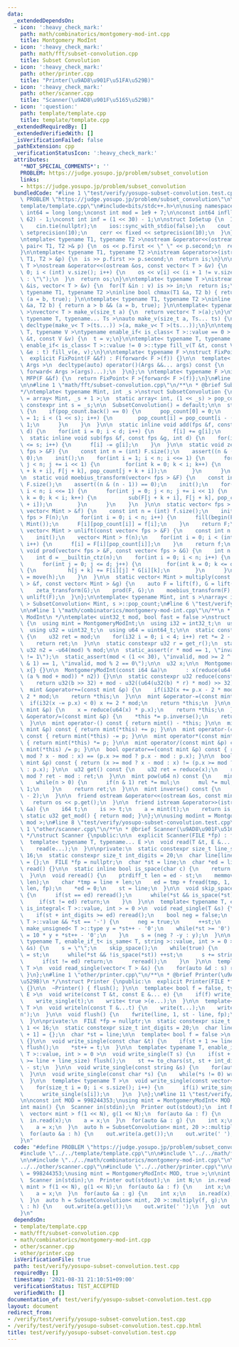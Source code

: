 ```yaml
---
data:
  _extendedDependsOn:
  - icon: ':heavy_check_mark:'
    path: math/combinatorics/montgomery-mod-int.cpp
    title: Montgomery ModInt
  - icon: ':heavy_check_mark:'
    path: math/fft/subset-convolution.cpp
    title: Subset Convolution
  - icon: ':heavy_check_mark:'
    path: other/printer.cpp
    title: "Printer(\u9AD8\u901F\u51FA\u529B)"
  - icon: ':heavy_check_mark:'
    path: other/scanner.cpp
    title: "Scanner(\u9AD8\u901F\u5165\u529B)"
  - icon: ':question:'
    path: template/template.cpp
    title: template/template.cpp
  _extendedRequiredBy: []
  _extendedVerifiedWith: []
  _isVerificationFailed: false
  _pathExtension: cpp
  _verificationStatusIcon: ':heavy_check_mark:'
  attributes:
    '*NOT_SPECIAL_COMMENTS*': ''
    PROBLEM: https://judge.yosupo.jp/problem/subset_convolution
    links:
    - https://judge.yosupo.jp/problem/subset_convolution
  bundledCode: "#line 1 \"test/verify/yosupo-subset-convolution.test.cpp\"\n#define\
    \ PROBLEM \"https://judge.yosupo.jp/problem/subset_convolution\"\n\n#line 1 \"\
    template/template.cpp\"\n#include<bits/stdc++.h>\n\nusing namespace std;\n\nusing\
    \ int64 = long long;\nconst int mod = 1e9 + 7;\n\nconst int64 infll = (1LL <<\
    \ 62) - 1;\nconst int inf = (1 << 30) - 1;\n\nstruct IoSetup {\n  IoSetup() {\n\
    \    cin.tie(nullptr);\n    ios::sync_with_stdio(false);\n    cout << fixed <<\
    \ setprecision(10);\n    cerr << fixed << setprecision(10);\n  }\n} iosetup;\n\
    \ntemplate< typename T1, typename T2 >\nostream &operator<<(ostream &os, const\
    \ pair< T1, T2 >& p) {\n  os << p.first << \" \" << p.second;\n  return os;\n\
    }\n\ntemplate< typename T1, typename T2 >\nistream &operator>>(istream &is, pair<\
    \ T1, T2 > &p) {\n  is >> p.first >> p.second;\n  return is;\n}\n\ntemplate< typename\
    \ T >\nostream &operator<<(ostream &os, const vector< T > &v) {\n  for(int i =\
    \ 0; i < (int) v.size(); i++) {\n    os << v[i] << (i + 1 != v.size() ? \" \"\
    \ : \"\");\n  }\n  return os;\n}\n\ntemplate< typename T >\nistream &operator>>(istream\
    \ &is, vector< T > &v) {\n  for(T &in : v) is >> in;\n  return is;\n}\n\ntemplate<\
    \ typename T1, typename T2 >\ninline bool chmax(T1 &a, T2 b) { return a < b &&\
    \ (a = b, true); }\n\ntemplate< typename T1, typename T2 >\ninline bool chmin(T1\
    \ &a, T2 b) { return a > b && (a = b, true); }\n\ntemplate< typename T = int64\
    \ >\nvector< T > make_v(size_t a) {\n  return vector< T >(a);\n}\n\ntemplate<\
    \ typename T, typename... Ts >\nauto make_v(size_t a, Ts... ts) {\n  return vector<\
    \ decltype(make_v< T >(ts...)) >(a, make_v< T >(ts...));\n}\n\ntemplate< typename\
    \ T, typename V >\ntypename enable_if< is_class< T >::value == 0 >::type fill_v(T\
    \ &t, const V &v) {\n  t = v;\n}\n\ntemplate< typename T, typename V >\ntypename\
    \ enable_if< is_class< T >::value != 0 >::type fill_v(T &t, const V &v) {\n  for(auto\
    \ &e : t) fill_v(e, v);\n}\n\ntemplate< typename F >\nstruct FixPoint : F {\n\
    \  explicit FixPoint(F &&f) : F(forward< F >(f)) {}\n\n  template< typename...\
    \ Args >\n  decltype(auto) operator()(Args &&... args) const {\n    return F::operator()(*this,\
    \ forward< Args >(args)...);\n  }\n};\n \ntemplate< typename F >\ninline decltype(auto)\
    \ MFP(F &&f) {\n  return FixPoint< F >{forward< F >(f)};\n}\n#line 4 \"test/verify/yosupo-subset-convolution.test.cpp\"\
    \n\n#line 1 \"math/fft/subset-convolution.cpp\"\n/**\n * @brief Subset Convolution\n\
    */\ntemplate< typename Mint, int _s >\nstruct SubsetConvolution {\n  using fps\
    \ = array< Mint, _s + 1 >;\n  static array< int, (1 << _s) > pop_count;\n  static\
    \ constexpr int s = _s;\n\n  SubsetConvolution() = default;\n\n  static void init()\
    \ {\n    if(pop_count.back() == 0) {\n      pop_count[0] = 0;\n      for(int i\
    \ = 1; i < (1 << s); i++) {\n        pop_count[i] = pop_count[i - (i & -i)] +\
    \ 1;\n      }\n    }\n  }\n\n  static inline void add(fps &f, const fps &g, int\
    \ d) {\n    for(int i = 0; i < d; i++) {\n      f[i] += g[i];\n    }\n  }\n\n\
    \  static inline void sub(fps &f, const fps &g, int d) {\n    for(int i = d; i\
    \ <= s; i++) {\n      f[i] -= g[i];\n    }\n  }\n\n  static void zeta_transform(vector<\
    \ fps > &F) {\n    const int n = (int) F.size();\n    assert((n & (n - 1)) ==\
    \ 0);\n    init();\n    for(int i = 1; i < n; i <<= 1) {\n      for(int j = 0;\
    \ j < n; j += i << 1) {\n        for(int k = 0; k < i; k++) {\n          add(F[j\
    \ + k + i], F[j + k], pop_count[j + k + i]);\n        }\n      }\n    }\n  }\n\
    \n  static void moebius_transform(vector< fps > &F) {\n    const int n = (int)\
    \ F.size();\n    assert((n & (n - 1)) == 0);\n    init();\n    for(int i = 1;\
    \ i < n; i <<= 1) {\n      for(int j = 0; j < n; j += i << 1) {\n        for(int\
    \ k = 0; k < i; k++) {\n          sub(F[j + k + i], F[j + k], pop_count[j + k\
    \ + i]);\n        }\n      }\n    }\n  }\n\n  static vector< fps > lift(const\
    \ vector< Mint > &f) {\n    const int n = (int) f.size();\n    init();\n    vector<\
    \ fps > F(n);\n    for(int i = 0; i < n; i++) {\n      fill(begin(F[i]), end(F[i]),\
    \ Mint());\n      F[i][pop_count[i]] = f[i];\n    }\n    return F;\n  }\n\n  static\
    \ vector< Mint > unlift(const vector< fps > &F) {\n    const int n = (int) F.size();\n\
    \    init();\n    vector< Mint > f(n);\n    for(int i = 0; i < (int) F.size();\
    \ i++) {\n      f[i] = F[i][pop_count[i]];\n    }\n    return f;\n  }\n\n  static\
    \ void prod(vector< fps > &F, const vector< fps > &G) {\n    int n = (int) F.size();\n\
    \    int d = __builtin_ctz(n);\n    for(int i = 0; i < n; i++) {\n      fps h{};\n\
    \      for(int j = 0; j <= d; j++) {\n        for(int k = 0; k <= d - j; k++)\
    \ {\n          h[j + k] += F[i][j] * G[i][k];\n        }\n      }\n      F[i]\
    \ = move(h);\n    }\n  }\n\n  static vector< Mint > multiply(const vector< Mint\
    \ > &f, const vector< Mint > &g) {\n    auto F = lift(f), G = lift(g);\n    zeta_transform(F);\n\
    \    zeta_transform(G);\n    prod(F, G);\n    moebius_transform(F);\n    return\
    \ unlift(F);\n  }\n};\n\ntemplate< typename Mint, int s >\narray< int, (1 << s)\
    \ > SubsetConvolution< Mint, s >::pop_count;\n#line 6 \"test/verify/yosupo-subset-convolution.test.cpp\"\
    \n\n#line 1 \"math/combinatorics/montgomery-mod-int.cpp\"\n/**\n * @brief Montgomery\
    \ ModInt\n */\ntemplate< uint32_t mod, bool fast = false >\nstruct MontgomeryModInt\
    \ {\n  using mint = MontgomeryModInt;\n  using i32 = int32_t;\n  using i64 = int64_t;\n\
    \  using u32 = uint32_t;\n  using u64 = uint64_t;\n\n  static constexpr u32 get_r()\
    \ {\n    u32 ret = mod;\n    for(i32 i = 0; i < 4; i++) ret *= 2 - mod * ret;\n\
    \    return ret;\n  }\n\n  static constexpr u32 r = get_r();\n  static constexpr\
    \ u32 n2 = -u64(mod) % mod;\n\n  static_assert(r * mod == 1, \"invalid, r * mod\
    \ != 1\");\n  static_assert(mod < (1 << 30), \"invalid, mod >= 2 ^ 30\");\n  static_assert((mod\
    \ & 1) == 1, \"invalid, mod % 2 == 0\");\n\n  u32 x;\n\n  MontgomeryModInt() :\
    \ x{} {}\n\n  MontgomeryModInt(const i64 &a)\n      : x(reduce(u64(fast ? a :\
    \ (a % mod + mod)) * n2)) {}\n\n  static constexpr u32 reduce(const u64 &b) {\n\
    \    return u32(b >> 32) + mod - u32((u64(u32(b) * r) * mod) >> 32);\n  }\n\n\
    \  mint &operator+=(const mint &p) {\n    if(i32(x += p.x - 2 * mod) < 0) x +=\
    \ 2 * mod;\n    return *this;\n  }\n\n  mint &operator-=(const mint &p) {\n  \
    \  if(i32(x -= p.x) < 0) x += 2 * mod;\n    return *this;\n  }\n\n  mint &operator*=(const\
    \ mint &p) {\n    x = reduce(u64(x) * p.x);\n    return *this;\n  }\n\n  mint\
    \ &operator/=(const mint &p) {\n    *this *= p.inverse();\n    return *this;\n\
    \  }\n\n  mint operator-() const { return mint() - *this; }\n\n  mint operator+(const\
    \ mint &p) const { return mint(*this) += p; }\n\n  mint operator-(const mint &p)\
    \ const { return mint(*this) -= p; }\n\n  mint operator*(const mint &p) const\
    \ { return mint(*this) *= p; }\n\n  mint operator/(const mint &p) const { return\
    \ mint(*this) /= p; }\n\n  bool operator==(const mint &p) const { return (x >=\
    \ mod ? x - mod : x) == (p.x >= mod ? p.x - mod : p.x); }\n\n  bool operator!=(const\
    \ mint &p) const { return (x >= mod ? x - mod : x) != (p.x >= mod ? p.x - mod\
    \ : p.x); }\n\n  u32 get() const {\n    u32 ret = reduce(x);\n    return ret >=\
    \ mod ? ret - mod : ret;\n  }\n\n  mint pow(u64 n) const {\n    mint ret(1), mul(*this);\n\
    \    while(n > 0) {\n      if(n & 1) ret *= mul;\n      mul *= mul;\n      n >>=\
    \ 1;\n    }\n    return ret;\n  }\n\n  mint inverse() const {\n    return pow(mod\
    \ - 2);\n  }\n\n  friend ostream &operator<<(ostream &os, const mint &p) {\n \
    \   return os << p.get();\n  }\n\n  friend istream &operator>>(istream &is, mint\
    \ &a) {\n    i64 t;\n    is >> t;\n    a = mint(t);\n    return is;\n  }\n\n \
    \ static u32 get_mod() { return mod; }\n};\n\nusing modint = MontgomeryModInt<\
    \ mod >;\n#line 8 \"test/verify/yosupo-subset-convolution.test.cpp\"\n\n#line\
    \ 1 \"other/scanner.cpp\"\n/**\n * @brief Scanner(\u9AD8\u901F\u5165\u529B)\n\
    \ */\nstruct Scanner {\npublic:\n\n  explicit Scanner(FILE *fp) : fp(fp) {}\n\n\
    \  template< typename T, typename... E >\n  void read(T &t, E &... e) {\n    read_single(t);\n\
    \    read(e...);\n  }\n\nprivate:\n  static constexpr size_t line_size = 1 <<\
    \ 16;\n  static constexpr size_t int_digits = 20;\n  char line[line_size + 1]\
    \ = {};\n  FILE *fp = nullptr;\n  char *st = line;\n  char *ed = line;\n\n  void\
    \ read() {}\n\n  static inline bool is_space(char c) {\n    return c <= ' ';\n\
    \  }\n\n  void reread() {\n    ptrdiff_t len = ed - st;\n    memmove(line, st,\
    \ len);\n    char *tmp = line + len;\n    ed = tmp + fread(tmp, 1, line_size -\
    \ len, fp);\n    *ed = 0;\n    st = line;\n  }\n\n  void skip_space() {\n    while(true)\
    \ {\n      if(st == ed) reread();\n      while(*st && is_space(*st)) ++st;\n \
    \     if(st != ed) return;\n    }\n  }\n\n  template< typename T, enable_if_t<\
    \ is_integral< T >::value, int > = 0 >\n  void read_single(T &s) {\n    skip_space();\n\
    \    if(st + int_digits >= ed) reread();\n    bool neg = false;\n    if(is_signed<\
    \ T >::value && *st == '-') {\n      neg = true;\n      ++st;\n    }\n    typename\
    \ make_unsigned< T >::type y = *st++ - '0';\n    while(*st >= '0') {\n      y\
    \ = 10 * y + *st++ - '0';\n    }\n    s = (neg ? -y : y);\n  }\n\n  template<\
    \ typename T, enable_if_t< is_same< T, string >::value, int > = 0 >\n  void read_single(T\
    \ &s) {\n    s = \"\";\n    skip_space();\n    while(true) {\n      char *base\
    \ = st;\n      while(*st && !is_space(*st)) ++st;\n      s += string(base, st);\n\
    \      if(st != ed) return;\n      reread();\n    }\n  }\n\n  template< typename\
    \ T >\n  void read_single(vector< T > &s) {\n    for(auto &d : s) read(d);\n \
    \ }\n};\n#line 1 \"other/printer.cpp\"\n/**\n * @brief Printer(\u9AD8\u901F\u51FA\
    \u529B)\n */\nstruct Printer {\npublic:\n  explicit Printer(FILE *fp) : fp(fp)\
    \ {}\n\n  ~Printer() { flush(); }\n\n  template< bool f = false, typename T, typename...\
    \ E >\n  void write(const T &t, const E &... e) {\n    if(f) write_single(' ');\n\
    \    write_single(t);\n    write< true >(e...);\n  }\n\n  template< typename...\
    \ T >\n  void writeln(const T &...t) {\n    write(t...);\n    write_single('\\\
    n');\n  }\n\n  void flush() {\n    fwrite(line, 1, st - line, fp);\n    st = line;\n\
    \  }\n\nprivate:\n  FILE *fp = nullptr;\n  static constexpr size_t line_size =\
    \ 1 << 16;\n  static constexpr size_t int_digits = 20;\n  char line[line_size\
    \ + 1] = {};\n  char *st = line;\n\n  template< bool f = false >\n  void write()\
    \ {}\n\n  void write_single(const char &t) {\n    if(st + 1 >= line + line_size)\
    \ flush();\n    *st++ = t;\n  }\n\n  template< typename T, enable_if_t< is_integral<\
    \ T >::value, int > = 0 >\n  void write_single(T s) {\n    if(st + int_digits\
    \ >= line + line_size) flush();\n    st += to_chars(st, st + int_digits, s).ptr\
    \ - st;\n  }\n\n  void write_single(const string &s) {\n    for(auto &c: s) write_single(c);\n\
    \  }\n\n  void write_single(const char *s) {\n    while(*s != 0) write_single(*s++);\n\
    \  }\n\n  template< typename T >\n  void write_single(const vector< T > &s) {\n\
    \    for(size_t i = 0; i < s.size(); i++) {\n      if(i) write_single(' ');\n\
    \      write_single(s[i]);\n    }\n  }\n};\n#line 11 \"test/verify/yosupo-subset-convolution.test.cpp\"\
    \n\nconst int MOD = 998244353;\nusing mint = MontgomeryModInt< MOD, true >;\n\n\
    int main() {\n  Scanner in(stdin);\n  Printer out(stdout);\n  int N;\n  in.read(N);\n\
    \  vector< mint > f(1 << N), g(1 << N);\n  for(auto &a : f) {\n    int x;\n  \
    \  in.read(x);\n    a = x;\n  }\n  for(auto &a : g) {\n    int x;\n    in.read(x);\n\
    \    a = x;\n  }\n  auto h = SubsetConvolution< mint, 20 >::multiply(f, g);\n\
    \  for(auto &a : h) {\n    out.write(a.get());\n    out.write(' ');\n  }\n  out.writeln();\n\
    }\n"
  code: "#define PROBLEM \"https://judge.yosupo.jp/problem/subset_convolution\"\n\n\
    #include \"../../template/template.cpp\"\n\n#include \"../../math/fft/subset-convolution.cpp\"\
    \n\n#include \"../../math/combinatorics/montgomery-mod-int.cpp\"\n\n#include \"\
    ../../other/scanner.cpp\"\n#include \"../../other/printer.cpp\"\n\nconst int MOD\
    \ = 998244353;\nusing mint = MontgomeryModInt< MOD, true >;\n\nint main() {\n\
    \  Scanner in(stdin);\n  Printer out(stdout);\n  int N;\n  in.read(N);\n  vector<\
    \ mint > f(1 << N), g(1 << N);\n  for(auto &a : f) {\n    int x;\n    in.read(x);\n\
    \    a = x;\n  }\n  for(auto &a : g) {\n    int x;\n    in.read(x);\n    a = x;\n\
    \  }\n  auto h = SubsetConvolution< mint, 20 >::multiply(f, g);\n  for(auto &a\
    \ : h) {\n    out.write(a.get());\n    out.write(' ');\n  }\n  out.writeln();\n\
    }\n"
  dependsOn:
  - template/template.cpp
  - math/fft/subset-convolution.cpp
  - math/combinatorics/montgomery-mod-int.cpp
  - other/scanner.cpp
  - other/printer.cpp
  isVerificationFile: true
  path: test/verify/yosupo-subset-convolution.test.cpp
  requiredBy: []
  timestamp: '2021-08-31 21:10:51+09:00'
  verificationStatus: TEST_ACCEPTED
  verifiedWith: []
documentation_of: test/verify/yosupo-subset-convolution.test.cpp
layout: document
redirect_from:
- /verify/test/verify/yosupo-subset-convolution.test.cpp
- /verify/test/verify/yosupo-subset-convolution.test.cpp.html
title: test/verify/yosupo-subset-convolution.test.cpp
---
```

